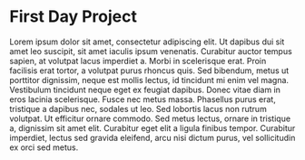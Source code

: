 # First Day Project

Lorem ipsum dolor sit amet, consectetur adipiscing elit. Ut dapibus dui sit amet leo suscipit, sit amet iaculis ipsum venenatis. Curabitur auctor tempus sapien, at volutpat lacus imperdiet a. Morbi in scelerisque erat. Proin facilisis erat tortor, a volutpat purus rhoncus quis. Sed bibendum, metus ut porttitor dignissim, neque est mollis lectus, id tincidunt mi enim vel magna. Vestibulum tincidunt neque eget ex feugiat dapibus. Donec vitae diam in eros lacinia scelerisque. Fusce nec metus massa. Phasellus purus erat, tristique a dapibus nec, sodales ut leo. Sed lobortis lacus non rutrum volutpat. Ut efficitur ornare commodo. Sed metus lectus, ornare in tristique a, dignissim sit amet elit. Curabitur eget elit a ligula finibus tempor. Curabitur imperdiet, lectus sed gravida eleifend, arcu nisi dictum purus, vel sollicitudin ex orci sed metus.

